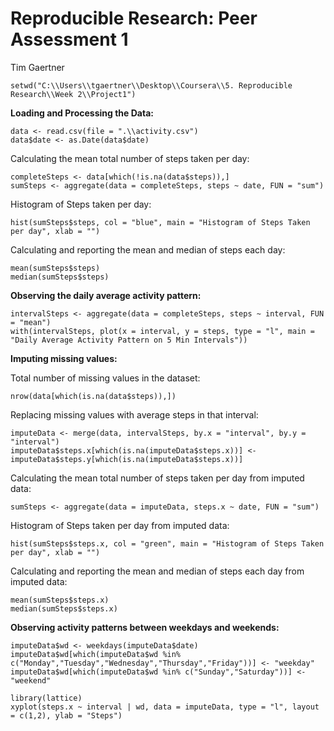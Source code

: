 Reproducible Research: Peer Assessment 1
===========================================
Tim Gaertner

```{r, echo=FALSE}
setwd("C:\\Users\\tgaertner\\Desktop\\Coursera\\5. Reproducible Research\\Week 2\\Project1")
```

**Loading and Processing the Data:**
```{r, echo=TRUE}
data <- read.csv(file = ".\\activity.csv")
data$date <- as.Date(data$date)
```

Calculating the mean total number of steps taken per day:
```{r, echo=TRUE}
completeSteps <- data[which(!is.na(data$steps)),]
sumSteps <- aggregate(data = completeSteps, steps ~ date, FUN = "sum")
```

Histogram of Steps taken per day:
```{r, echo=TRUE}
hist(sumSteps$steps, col = "blue", main = "Histogram of Steps Taken per day", xlab = "")
```

Calculating and reporting the mean and median of steps each day:
```{r, echo=TRUE}
mean(sumSteps$steps)
median(sumSteps$steps)
```

**Observing the daily average activity pattern:**
```{r, echo=TRUE}
intervalSteps <- aggregate(data = completeSteps, steps ~ interval, FUN = "mean")
with(intervalSteps, plot(x = interval, y = steps, type = "l", main = "Daily Average Activity Pattern on 5 Min Intervals"))
```

**Imputing missing values:**

Total number of missing values in the dataset:
```{r, echo=TRUE}
nrow(data[which(is.na(data$steps)),])
```

Replacing missing values with average steps in that interval:
```{r, echo=TRUE}
imputeData <- merge(data, intervalSteps, by.x = "interval", by.y = "interval")
imputeData$steps.x[which(is.na(imputeData$steps.x))] <-imputeData$steps.y[which(is.na(imputeData$steps.x))]
```

Calculating the mean total number of steps taken per day from imputed data:
```{r, echo=TRUE}
sumSteps <- aggregate(data = imputeData, steps.x ~ date, FUN = "sum")
```

Histogram of Steps taken per day from imputed data:
```{r, echo=TRUE}
hist(sumSteps$steps.x, col = "green", main = "Histogram of Steps Taken per day", xlab = "")
```

Calculating and reporting the mean and median of steps each day from imputed data:
```{r, echo=TRUE}
mean(sumSteps$steps.x)
median(sumSteps$steps.x)
```

**Observing activity patterns between weekdays and weekends:**
```{r, echo=TRUE}
imputeData$wd <- weekdays(imputeData$date)
imputeData$wd[which(imputeData$wd %in% c("Monday","Tuesday","Wednesday","Thursday","Friday"))] <- "weekday"
imputeData$wd[which(imputeData$wd %in% c("Sunday","Saturday"))] <- "weekend"

library(lattice)
xyplot(steps.x ~ interval | wd, data = imputeData, type = "l", layout = c(1,2), ylab = "Steps")
```
